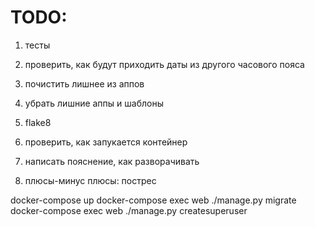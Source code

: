 # TODO:
1) тесты
6) проверить, как будут приходить даты из другого часового пояса

2) почистить лишнее из аппов
3) убрать лишние аппы и шаблоны
4) flake8
4) проверить, как запукается контейнер

9) написать пояснение, как разворачивать
10) плюсы-минус
плюсы:
 пострес


docker-compose up
docker-compose exec web ./manage.py migrate
docker-compose exec web ./manage.py createsuperuser
